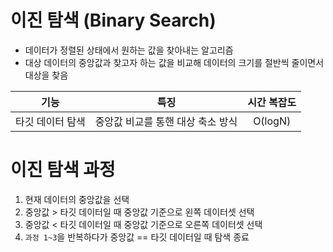 
# 이진 탐색 (Binary Search)

- 데이터가 정렬된 상태에서 원하는 값을 찾아내는 알고리즘
- 대상 데이터의 중앙값과 찾고자 하는 값을 비교해 데이터의 크기를 절반씩 줄이면서 대상을 찾음

|    기능     |         특징          | 시간 복잡도  |
| :-------: | :-----------------: | :-----: |
| 타깃 데이터 탐색 | 중앙값 비교를 통핸 대상 축소 방식 | O(logN) |


# 이진 탐색 과정

1. 현재 데이터의 중앙값을 선택
2. 중앙값 > 타깃 데이터일 때 중앙값 기준으로 왼쪽 데이터셋 선택
3. 중앙값 < 타깃 데이터일 때 중앙값 기준으로 오른쪽 데이터셋 선택
4. `과정 1~3`을 반복하다가 중앙값 == 타깃 데이터일 때 탐색 종료